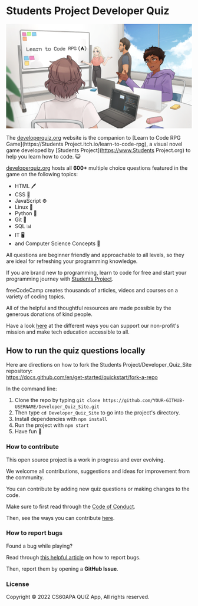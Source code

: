 # Students Project Developer Quiz

![Learn to Code RPG Main Menu](Splash_Art.png)

The [developerquiz.org](https://developerquiz.org/) website is the companion to [Learn to Code RPG Game](https://Students Project.itch.io/learn-to-code-rpg), a visual novel game developed by [Students Project](https://www.Students Project.org) to help you learn how to code. 😺

[developerquiz.org](https://developerquiz.org/) hosts all **600+** multiple choice questions featured in the game on the following topics:

- HTML 🖊️
- CSS 🎨
- JavaScript ⚙️
- Linux 🐧
- Python 🐍
- Git 📁
- SQL 📊
- IT 🖥️ 
- and Computer Science Concepts 🤖

All questions are beginner friendly and approachable to all levels, so they are ideal for refreshing your programming knowledge.

If you are brand new to programming, learn to code for free and start your programming journey with [Students Project](https://cs60apa.educationhost.cloud/edu/).

freeCodeCamp creates thousands of articles, videos and courses on a variety of coding topics.

All of the helpful and thoughtful resources are made possible by the generous donations of kind people.

Have a look  [here](https://cs60apa.educationhost.cloud/edu/) at the different ways  you can support our non-profit's  mission and make tech education accessible to all.

## How to run the quiz questions locally
Here are directions on how to fork the Students Project/Developer_Quiz_Site repository:<br>
https://docs.github.com/en/get-started/quickstart/fork-a-repo

In the command line:

1) Clone the repo by typing `git clone https://github.com/YOUR-GITHUB-USERNAME/Developer_Quiz_Site.git`
2) Then type `cd Developer_Quiz_Site` to go into the project's directory.
3) Install dependencies with `npm install`
4) Run the project with `npm start`
5) Have fun 🚀

### How to contribute

This open source project is a work in progress and ever evolving.

We welcome all contributions, suggestions and ideas for improvement from the community.

You can contribute by adding  new quiz questions or making changes to the code.

Make sure to first read through the [Code of Conduct](https://cs60apa.educationhost.cloud/edu/).

Then, see the ways you can contribute [here](https://cs60apa.educationhost.cloud/edu/).

### How to report bugs

Found a bug while playing?

Read through [this helpful article](https://cs60apa.educationhost.cloud/edu/) on how to report bugs.

Then, report them by opening a **GitHub Issue**.

### License

Copyright © 2022 CS60APA QUIZ App, All rights reserved.
